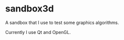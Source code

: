 sandbox3d
=========

A sandbox that I use to test some graphics algorithms.

Currently I use Qt and OpenGL.
